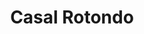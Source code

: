 ---
title: Casal Rotondo

mediaPath: /videos/cr_19_pdea1-1080p.mp4
mediaPosition:  [296970.1768384401,4632793.087797696,139.83685766520327]
mediaRotation:  [0.70035740356016,0.1419694741444417,0.13897543455484554,0.6855873425610436]
mediaScale: 1
cameraFOV: 40

# Pair of camera points and targets: [final point], ... , [entrance point]
cameraPath: [
    [[296971.57842607296,4632789.772731203,139.76013573016854],[296964.440711276,4632806.655014268,140.15084928821574]]
]

animationEntry: 
---